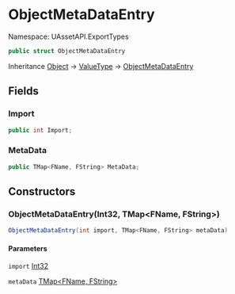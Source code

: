 # ObjectMetaDataEntry

Namespace: UAssetAPI.ExportTypes

```csharp
public struct ObjectMetaDataEntry
```

Inheritance [Object](https://docs.microsoft.com/en-us/dotnet/api/system.object) → [ValueType](https://docs.microsoft.com/en-us/dotnet/api/system.valuetype) → [ObjectMetaDataEntry](./uassetapi.exporttypes.objectmetadataentry.md)

## Fields

### **Import**

```csharp
public int Import;
```

### **MetaData**

```csharp
public TMap<FName, FString> MetaData;
```

## Constructors

### **ObjectMetaDataEntry(Int32, TMap&lt;FName, FString&gt;)**

```csharp
ObjectMetaDataEntry(int import, TMap<FName, FString> metaData)
```

#### Parameters

`import` [Int32](https://docs.microsoft.com/en-us/dotnet/api/system.int32)<br>

`metaData` [TMap&lt;FName, FString&gt;](./uassetapi.unrealtypes.tmap-2.md)<br>
